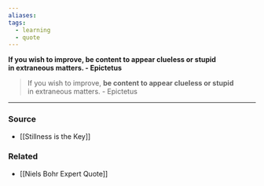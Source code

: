 ```yaml
---
aliases: 
tags:
  - learning
  - quote
---
```

**If you wish to improve, be content to appear clueless or stupid in extraneous matters. - Epictetus**

> If you wish to improve, **be content to appear clueless or stupid** in extraneous matters. - Epictetus

---

### Source
- [[Stillness is the Key]]

### Related
- [[Niels Bohr Expert Quote]]